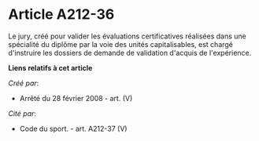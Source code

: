 # Article A212-36

Le jury, créé pour valider les évaluations certificatives réalisées dans une spécialité du diplôme par la voie des unités
capitalisables, est chargé d'instruire les dossiers de demande de validation d'acquis de l'expérience.

**Liens relatifs à cet article**

_Créé par_:

  - Arrêté du 28 février 2008 - art. (V)

_Cité par_:

  - Code du sport. - art. A212-37 (V)
